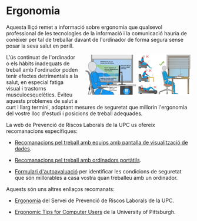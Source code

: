 # Ergonomia

Aquesta lliçó remet a informació sobre ergonomia que qualsevol professional de les tecnologies de la informació i la comunicació hauria de conèixer per tal de treballar davant de l'ordinador de forma segura sense posar la seva salut en perill.

<img src='./ergonomia.png' style='height: 8em; float: right; margin: 0 0 1em 1em;'/>

L'ús continuat de l'ordinador o els hàbits inadequats de treball amb l'ordinador poden tenir efectes detrimentals a la salut, en especial fatiga visual i trastorns musculoesquelètics. Eviteu aquests problemes de salut a curt i llarg termini, adoptant mesures de seguretat que millorin l'ergonomia del vostre lloc d'estudi i posicions de treball adequades.

La web de Prevenció de Riscos Laborals de la UPC us ofereix recomanacions específiques:

- [Recomanacions pel treball amb equips amb pantalla de visualització de dades](https://www.upc.edu/prevencio/ca/ergonomia/arxius/recomanacions-ergonomiques/re-004-01.pdf).

- [Recomanacions pel treball amb ordinadors portàtils](https://www.upc.edu/prevencio/ca/ergonomia/arxius/recomanacions-ergonomiques/re-004-02.pdf).

- [Formulari d'autoavaluació](https://www.upc.edu/prevencio/ca/ergonomia/arxius/Formulari%20autoavaluacio.xls)
per identificar les condicions de seguretat que són millorables a casa vostra quan treballeu amb un ordinador.

Aquests són uns altres enllaços recomanats:

 - [Ergonomia](https://www.upc.edu/prevencio/ca/ergonomia) del Servei de Prevenció de Riscos Laborals de la UPC.
 
 - [Ergonomic Tips for Computer Users](https://www.ehs.pitt.edu/workplace/ergonomics/computer-users) de la University of Pittsburgh.



<Autors autors="jpetit"/> 

